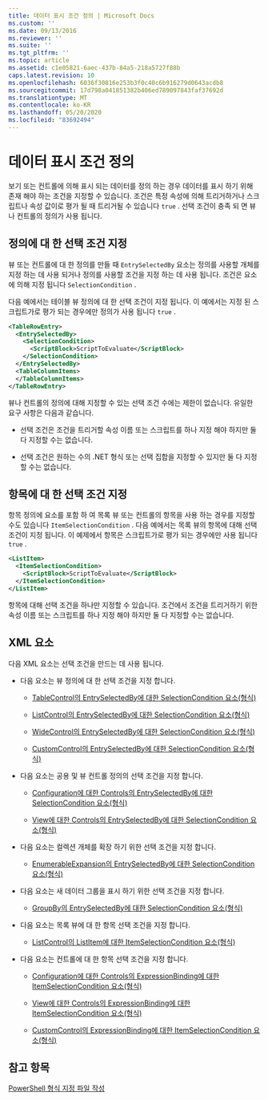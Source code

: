 ```yaml
---
title: 데이터 표시 조건 정의 | Microsoft Docs
ms.custom: ''
ms.date: 09/13/2016
ms.reviewer: ''
ms.suite: ''
ms.tgt_pltfrm: ''
ms.topic: article
ms.assetid: c1e05821-6aec-437b-84a5-218a5727f88b
caps.latest.revision: 10
ms.openlocfilehash: 6036f30816e253b3f0c40c6b916279d0643acdb8
ms.sourcegitcommit: 17d798a041851382b406ed789097843faf37692d
ms.translationtype: MT
ms.contentlocale: ko-KR
ms.lasthandoff: 05/20/2020
ms.locfileid: "83692494"
---
```

# <a name="defining-conditions-for-displaying-data"></a>데이터 표시 조건 정의

보기 또는 컨트롤에 의해 표시 되는 데이터를 정의 하는 경우 데이터를 표시 하기 위해 존재 해야 하는 조건을 지정할 수 있습니다. 조건은 특정 속성에 의해 트리거하거나 스크립트나 속성 값이로 평가 될 때 트리거될 수 있습니다 `true` . 선택 조건이 충족 되 면 뷰나 컨트롤의 정의가 사용 됩니다.

## <a name="specifying-a-selection-condition-for-a-definition"></a>정의에 대 한 선택 조건 지정

뷰 또는 컨트롤에 대 한 정의를 만들 때 `EntrySelectedBy` 요소는 정의를 사용할 개체를 지정 하는 데 사용 되거나 정의를 사용할 조건을 지정 하는 데 사용 됩니다. 조건은 요소에 의해 지정 됩니다 `SelectionCondition` .

다음 예에서는 테이블 뷰 정의에 대 한 선택 조건이 지정 됩니다. 이 예에서는 지정 된 스크립트가로 평가 되는 경우에만 정의가 사용 됩니다 `true` .

```xml
<TableRowEntry>
  <EntrySelectedBy>
    <SelectionCondition>
      <ScriptBlock>ScriptToEvaluate</ScriptBlock>
    </SelectionCondition>
  </EntrySelectedBy>
  <TableColumnItems>
  </TableColumnItems>
</TableRowEntry>

```

뷰나 컨트롤의 정의에 대해 지정할 수 있는 선택 조건 수에는 제한이 없습니다. 유일한 요구 사항은 다음과 같습니다.

- 선택 조건은 조건을 트리거할 속성 이름 또는 스크립트를 하나 지정 해야 하지만 둘 다 지정할 수는 없습니다.

- 선택 조건은 원하는 수의 .NET 형식 또는 선택 집합을 지정할 수 있지만 둘 다 지정할 수는 없습니다.

## <a name="specifying-a-selection-condition-for-an-item"></a>항목에 대 한 선택 조건 지정

항목 정의에 요소를 포함 하 여 목록 뷰 또는 컨트롤의 항목을 사용 하는 경우를 지정할 수도 있습니다 `ItemSelectionCondition` . 다음 예에서는 목록 뷰의 항목에 대해 선택 조건이 지정 됩니다. 이 예제에서 항목은 스크립트가로 평가 되는 경우에만 사용 됩니다 `true` .

```xml
<ListItem>
  <ItemSelectionCondition>
    <ScriptBlock>ScriptToEvaluate</ScriptBlock>
  </ItemSelectionCondition>
</ListItem>

```

항목에 대해 선택 조건을 하나만 지정할 수 있습니다. 조건에서 조건을 트리거하기 위한 속성 이름 또는 스크립트를 하나 지정 해야 하지만 둘 다 지정할 수는 없습니다.

## <a name="xml-elements"></a>XML 요소

 다음 XML 요소는 선택 조건을 만드는 데 사용 됩니다.

- 다음 요소는 뷰 정의에 대 한 선택 조건을 지정 합니다.

  - [TableControl의 EntrySelectedBy에 대한 SelectionCondition 요소(형식)](./selectioncondition-element-for-entryselectedby-for-tablecontrol-format.md)

  - [ListControl의 EntrySelectedBy에 대한 SelectionCondition 요소(형식)](./selectioncondition-element-for-entryselectedby-for-listcontrol-format.md)

  - [WideControl의 EntrySelectedBy에 대한 SelectionCondition 요소(형식)](./selectioncondition-element-for-entryselectedby-for-widecontrol-format.md)

  - [CustomControl의 EntrySelectedBy에 대한 SelectionCondition 요소(형식)](./selectioncondition-element-for-entryselectedby-for-customcontrol-format.md)

- 다음 요소는 공용 및 뷰 컨트롤 정의의 선택 조건을 지정 합니다.

  - [Configuration에 대한 Controls의 EntrySelectedBy에 대한 SelectionCondition 요소(형식)](./selectioncondition-element-for-entryselectedby-for-controls-for-configuration-format.md)

  - [View에 대한 Controls의 EntrySelectedBy에 대한 SelectionCondition 요소(형식)](./selectioncondition-element-for-entryselectedby-for-controls-for-view-format.md)

- 다음 요소는 컬렉션 개체를 확장 하기 위한 선택 조건을 지정 합니다.

  - [EnumerableExpansion의 EntrySelectedBy에 대한 SelectionCondition 요소(형식)](./selectioncondition-element-for-entryselectedby-for-enumerableexpansion-format.md)

- 다음 요소는 새 데이터 그룹을 표시 하기 위한 선택 조건을 지정 합니다.

  - [GroupBy의 EntrySelectedBy에 대한 SelectionCondition 요소(형식)](./selectioncondition-element-for-entryselectedby-for-groupby-format.md)

- 다음 요소는 목록 뷰에 대 한 항목 선택 조건을 지정 합니다.

  - [ListControl의 ListItem에 대한 ItemSelectionCondition 요소(형식)](./itemselectioncondition-element-for-listitem-for-listcontrol-format.md)

- 다음 요소는 컨트롤에 대 한 항목 선택 조건을 지정 합니다.

  - [Configuration에 대한 Controls의 ExpressionBinding에 대한 ItemSelectionCondition 요소(형식)](./itemselectioncondition-element-for-expressionbinding-for-controls-for-configuration-format.md)

  - [View에 대한 Controls의 ExpressionBinding에 대한 ItemSelectionCondition 요소(형식)](./itemselectioncondition-element-for-expressionbinding-for-controls-for-view-format.md)

  - [CustomControl의 ExpressionBinding에 대한 ItemSelectionCondition 요소(형식)](./itemselectioncondition-element-for-expressionbinding-for-customcontrol-format.md)

## <a name="see-also"></a>참고 항목

[PowerShell 형식 지정 파일 작성](./writing-a-powershell-formatting-file.md)
